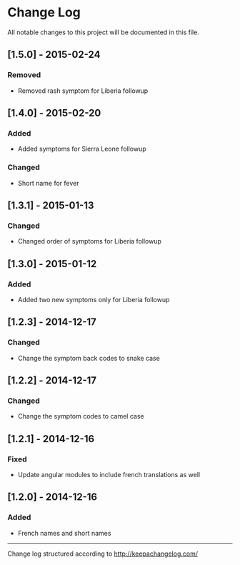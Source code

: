 # Change Log

All notable changes to this project will be documented in this file.

## [1.5.0] - 2015-02-24
### Removed
- Removed rash symptom for Liberia followup

## [1.4.0] - 2015-02-20
### Added
- Added symptoms for Sierra Leone followup

### Changed
- Short name for fever

## [1.3.1] - 2015-01-13
### Changed
- Changed order of symptoms for Liberia followup

## [1.3.0] - 2015-01-12
### Added
- Added two new symptoms only for Liberia followup

## [1.2.3] - 2014-12-17
### Changed
- Change the symptom back codes to  snake case

## [1.2.2] - 2014-12-17
### Changed
- Change the symptom codes to camel case

## [1.2.1] - 2014-12-16
### Fixed
- Update angular modules to include french translations as well

## [1.2.0] - 2014-12-16
### Added
- French names and short names

- - -

Change log structured according to http://keepachangelog.com/
